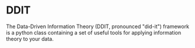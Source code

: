 # DDIT
The Data-Driven Information Theory (DDIT, pronounced "did-it") framework is a python class containing a set of useful tools for applying information theory to your data.
